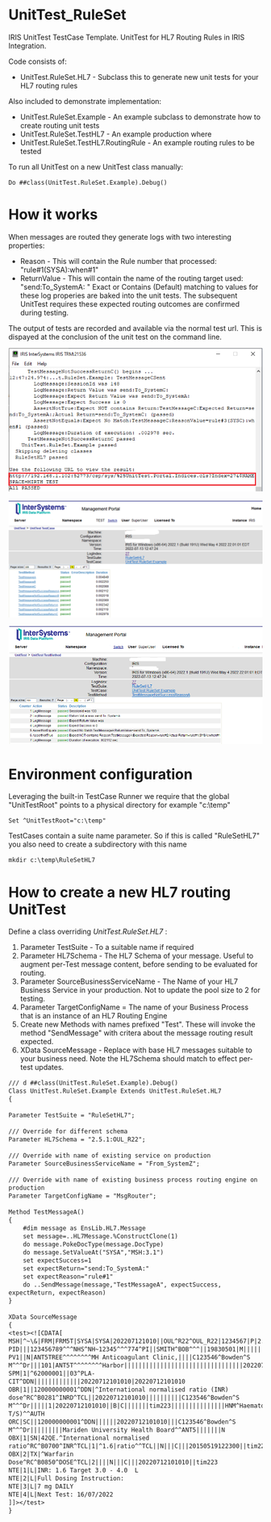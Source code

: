 # UnitTest_RuleSet
IRIS UnitTest TestCase Template. UnitTest for HL7 Routing Rules in IRIS Integration.

Code consists of:
* UnitTest.RuleSet.HL7 - Subclass this to generate new unit tests for your HL7 routing rules

Also included to demonstrate implementation:
* UnitTest.RuleSet.Example - An example subclass to demonstrate how to create routing unit tests
* UnitTest.RuleSet.TestHL7 - An example production where 
* UnitTest.RuleSet.TestHL7.RoutingRule - An example routing rules to be tested

To run all UnitTest on a new UnitTest class manually:
```objectscript
Do ##class(UnitTest.RuleSet.Example).Debug()
```



# How it works
When messages are routed they generate logs with two interesting properties:
* Reason - This will contain the Rule number that processed: "rule#1(SYSA):when#1"
* ReturnValue - This will contain the name of the routing target used: "send:To_SystemA: 	"
Exact or Contains (Default) matching to values for these log properies are baked into the unit tests.
The subsequent UnitTest requires these expected routing outcomes are confirmed during testing.

The output of tests are recorded and available via the normal test url.
This is dispayed at the conclusion of the unit test on the command line.

![Display Terminal output at end of test](/images/TestResults0.png "Display Terminal output at end of test")

![Summary of Test Run](/images/TestResults.png "Summary of Test Run")

![Detail of Test Run](/images/TestResults2.png "Detail of Test Run")


# Environment configuration
Leveraging the built-in TestCase Runner we require that the global "UnitTestRoot" points to a physical directory for example "c:\temp"
```
Set ^UnitTestRoot="c:\temp"
```
TestCases contain a suite name parameter. So if this is called "RuleSetHL7" you also need to create a subdirectory with this name
```
mkdir c:\temp\RuleSetHL7
```

# How to create a new HL7 routing UnitTest

Define a class overriding <em>UnitTest.RuleSet.HL7</em> :
1. Parameter TestSuite - To a suitable name if required
2. Parameter HL7Schema - The HL7 Schema of your message. Useful to augment per-Test message content, before sending to be evaluated for routing.
3. Parameter SourceBusinessServiceName - The Name of your HL7 Business Service in your production. Not to update the pool size to 2 for testing.
4. Parameter TargetConfigName = The name of your Business Process that is an instance of an HL7 Routing Engine
5. Create new Methods with names prefixed "Test". These will invoke the method "SendMessage" with critera about the message routing result expected.
6. XData SourceMessage - Replace with base HL7 messages suitable to your business need. Note the HL7Schema should match to effect per-test updates.

```objectscript
/// d ##class(UnitTest.RuleSet.Example).Debug()
Class UnitTest.RuleSet.Example Extends UnitTest.RuleSet.HL7
{

Parameter TestSuite = "RuleSetHL7";

/// Override for different schema
Parameter HL7Schema = "2.5.1:OUL_R22";

/// Override with name of existing service on production
Parameter SourceBusinessServiceName = "From_SystemZ";

/// Override with name of existing business process routing engine on production
Parameter TargetConfigName = "MsgRouter";

Method TestMessageA()
{
	#dim message as EnsLib.HL7.Message
	set message=..HL7Message.%ConstructClone(1)
	do message.PokeDocType(message.DocType)
	do message.SetValueAt("SYSA","MSH:3.1")
	set expectSuccess=1
	set expectReturn="send:To_SystemA:"
	set expectReason="rule#1"
	do ..SendMessage(message,"TestMessageA", expectSuccess, expectReturn, expectReason)
}

XData SourceMessage
{
<test><![CDATA[
MSH|^~\&|FRM|FRM5T|SYSA|SYSA|202207121010||OUL^R22^OUL_R22|1234567|P|2.5|||||GBR||EN
PID|||123456789^^^NHS^NH~12345^^^774^PI||SMITH^BOB^^^||19830501|M||||||||||||||||||||||N
PV1||N|ANT5TREE^^^^^^^^MH Anticoagulant Clinic,||||C123546^Bowden^S M^^^Dr|||101|ANT5T^^^^^^^^Harbor|||||||||||||||||||||||||||||||||20220712101010
SPM|1|^62000001||03^PLA-CIT^DDN|||||||||||||20220712101010|20220712101010
OBR|1||120000000001^DDN|^International normalised ratio (INR) dose^RC^B0281^INRD^TCL||20220712101010||||||||||C123546^Bowden^S M^^^Dr|||||1|20220712101010||B|C|||||||tim223|||||||||||||||HNM^Haematology(Multiple T/S)^^AUTH
ORC|SC||120000000001^DDN||||||20220712101010|||C123546^Bowden^S M^^^Dr|||||||||Mariden University Health Board^^ANT5|||||||N
OBX|1|SN|42QE.^International normalised ratio^RC^B0700^INR^TCL|1|^1.6|ratio^^TCL||N|||C|||20150519122300||tim223
OBX|2|TX|^Warfarin Dose^RC^B0850^DOSE^TCL|2||||N|||C|||20220712101010||tim223
NTE|1|L|INR: 1.6 Target 3.0 - 4.0  L
NTE|2|L|Full Dosing Instruction:
NTE|3|L|7 mg DAILY
NTE|4|L|Next Test: 16/07/2022
]]></test>
}

```

